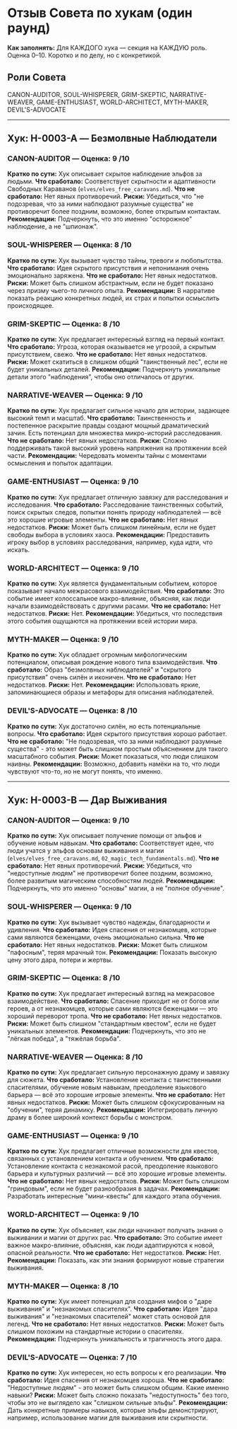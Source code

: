 # Отзыв Совета по хукам (один раунд)

**Как заполнять:** Для КАЖДОГО хука — секция на КАЖДУЮ роль. Оценка 0–10. Коротко и по делу, но с конкретикой.

## Роли Совета
CANON-AUDITOR, SOUL-WHISPERER, GRIM-SKEPTIC, NARRATIVE-WEAVER, GAME-ENTHUSIAST, WORLD-ARCHITECT, MYTH-MAKER, DEVIL'S-ADVOCATE

---

## Хук: H-0003-A — Безмолвные Наблюдатели

### CANON-AUDITOR — Оценка: 9 /10
**Кратко по сути:** Хук описывает скрытое наблюдение эльфов за людьми.
**Что сработало:** Соответствует скрытности и адаптивности Свободных Караванов (`elves/elves_free_caravans.md`).
**Что не сработало:** Нет явных противоречий.
**Риски:** Убедиться, что "не подозревая, что за ними наблюдают разумные существа" не противоречит более поздним, возможно, более открытым контактам.
**Рекомендации:** Подчеркнуть, что это именно "осторожное" наблюдение, а не "шпионаж".

### SOUL-WHISPERER — Оценка: 8 /10
**Кратко по сути:** Хук вызывает чувство тайны, тревоги и любопытства.
**Что сработало:** Идея скрытого присутствия и непонимания очень эмоционально заряжена.
**Что не сработало:** Нет явных недостатков.
**Риски:** Может быть слишком абстрактным, если не будет показано через призму чьего-то личного опыта.
**Рекомендации:** В нарративе показать реакцию конкретных людей, их страх и попытки осмыслить происходящее.

### GRIM-SKEPTIC — Оценка: 8 /10
**Кратко по сути:** Хук предлагает интересный взгляд на первый контакт.
**Что сработало:** Угроза, которая оказывается не угрозой, а скрытым присутствием, свежо.
**Что не сработало:** Нет явных недостатков.
**Риски:** Может скатиться в слишком общий "таинственный лес", если не будет уникальных деталей.
**Рекомендации:** Подчеркнуть уникальные детали этого "наблюдения", чтобы оно отличалось от других.

### NARRATIVE-WEAVER — Оценка: 9 /10
**Кратко по сути:** Хук предлагает сильное начало для истории, задающее высокий темп и масштаб.
**Что сработало:** Таинственность и постепенное раскрытие правды создают мощный драматический зачин. Есть потенциал для множества микро-историй расследования.
**Что не сработало:** Нет явных недостатков.
**Риски:** Сложно поддерживать такой высокий уровень напряжения на протяжении всей части.
**Рекомендации:** Чередовать моменты тайны с моментами осмысления и попыток адаптации.

### GAME-ENTHUSIAST — Оценка: 9 /10
**Кратко по сути:** Хук предлагает отличную завязку для расследования и исследования.
**Что сработало:** Расследование таинственных событий, поиск скрытых следов, попытки понять природу наблюдателей — всё это хорошие игровые элементы.
**Что не сработало:** Нет явных недостатков.
**Риски:** Может быть слишком линейным, если не будет свободы выбора в условиях хаоса.
**Рекомендации:** Предоставить игроку выбор в условиях расследования, например, куда идти, что искать.

### WORLD-ARCHITECT — Оценка: 9 /10
**Кратко по сути:** Хук является фундаментальным событием, которое показывает начало межрасового взаимодействия.
**Что сработало:** Это событие имеет колоссальное макро-влияние, объясняя, как люди начали взаимодействовать с другими расами.
**Что не сработало:** Нет недостатков.
**Риски:** Нет.
**Рекомендации:** Убедиться, что последствия этого события ощущаются на протяжении всей истории мира.

### MYTH-MAKER — Оценка: 9 /10
**Кратко по сути:** Хук обладает огромным мифологическим потенциалом, описывая рождение нового типа взаимодействия.
**Что сработало:** Образ "безмолвных наблюдателей" и "скрытого присутствия" очень силён и иконичен.
**Что не сработало:** Нет недостатков.
**Риски:** Нет.
**Рекомендации:** Использовать яркие, запоминающиеся образы и метафоры для описания наблюдателей.

### DEVIL'S-ADVOCATE — Оценка: 8 /10
**Кратко по сути:** Хук достаточно силён, но есть потенциальные вопросы.
**Что сработало:** Идея скрытого присутствия хорошо работает.
**Что не сработало:** "Не подозревая, что за ними наблюдают разумные существа" - это может быть слишком простым объяснением для такого масштабного события.
**Риски:** Может показаться, что люди слишком наивны.
**Рекомендации:** Возможно, добавить намёки на то, что люди чувствуют что-то, но не могут понять, что именно.

---

## Хук: H-0003-B — Дар Выживания

### CANON-AUDITOR — Оценка: 9 /10
**Кратко по сути:** Хук описывает получение помощи от эльфов и обучение новым навыкам.
**Что сработало:** Соответствует идее, что люди учатся у эльфов основам выживания и магии (`elves/elves_free_caravans.md`, `02_magic_tech_fundamentals.md`).
**Что не сработало:** Нет явных противоречий.
**Риски:** Убедиться, что "недоступные людям" не противоречит более поздним, возможно, более развитым магическим способностям людей.
**Рекомендации:** Подчеркнуть, что это именно "основы" магии, а не "полное обучение".

### SOUL-WHISPERER — Оценка: 9 /10
**Кратко по сути:** Хук вызывает чувство надежды, благодарности и удивления.
**Что сработало:** Идея спасения от незнакомцев, которые сами являются беженцами, очень эмоционально сильна.
**Что не сработало:** Нет явных недостатков.
**Риски:** Может быть слишком "пафосным", теряя мрачный тон.
**Рекомендации:** Показать высокую цену этого дара, потери и жертвы.

### GRIM-SKEPTIC — Оценка: 8 /10
**Кратко по сути:** Хук предлагает интересный взгляд на межрасовое взаимодействие.
**Что сработало:** Спасение приходит не от богов или героев, а от незнакомцев, которые сами являются беженцами — это хороший переворот тропа.
**Что не сработало:** Нет явных недостатков.
**Риски:** Может быть слишком "стандартным квестом", если не будет уникальных элементов.
**Рекомендации:** Подчеркнуть, что это не "лёгкая победа", а "тяжёлая борьба".

### NARRATIVE-WEAVER — Оценка: 8 /10
**Кратко по сути:** Хук предлагает сильную персонажную драму и завязку для сюжета.
**Что сработало:** Установление контакта с таинственными спасителями, обучение новым навыкам, преодоление языкового барьера — всё это хорошие игровые элементы.
**Что не сработало:** Нет явных недостатков.
**Риски:** Может быть слишком сфокусированным на "обучении", теряя динамику.
**Рекомендации:** Интегрировать личную драму в более широкий контекст борьбы с монстром.

### GAME-ENTHUSIAST — Оценка: 9 /10
**Кратко по сути:** Хук предлагает отличные возможности для квестов, связанных с установлением контакта и обучением.
**Что сработало:** Установление контакта с незнакомой расой, преодоление языкового барьера и культурных различий — всё это хорошие игровые элементы.
**Что не сработало:** Нет явных недостатков.
**Риски:** Может быть слишком "гриндовым", если не будет разнообразия в задачах.
**Рекомендации:** Разработать интересные "мини-квесты" для каждого этапа обучения.

### WORLD-ARCHITECT — Оценка: 9 /10
**Кратко по сути:** Хук объясняет, как люди начинают получать знания о выживании и магии от других рас.
**Что сработало:** Это событие имеет важное макро-влияние, объясняя, как люди адаптируются к новой, опасной реальности.
**Что не сработало:** Нет недостатков.
**Риски:** Нет.
**Рекомендации:** Показать, как эти знания формируют новые стратегии выживания.

### MYTH-MAKER — Оценка: 8 /10
**Кратко по сути:** Хук имеет потенциал для создания мифов о "даре выживания" и "незнакомых спасителях".
**Что сработало:** Идея "дара выживания" и "незнакомых спасителей" может стать основой для легенд.
**Что не сработало:** Нет явных недостатков.
**Риски:** Может быть слишком похожим на стандартные истории о спасителях.
**Рекомендации:** Подчеркнуть уникальность и трагичность этого дара.

### DEVIL'S-ADVOCATE — Оценка: 7 /10
**Кратко по сути:** Хук интересен, но есть вопросы к его реализации.
**Что сработало:** Идея спасения от незнакомцев хороша.
**Что не сработало:** "Недоступные людям" - это может быть слишком общим. Какие именно навыки?
**Риски:** Может быть сложно показать "недоступность" без того, чтобы это не выглядело как "слишком сильные эльфы".
**Рекомендации:** Дать конкретные примеры навыков, которые эльфы демонстрируют, например, использование магии для выживания или скрытности.
